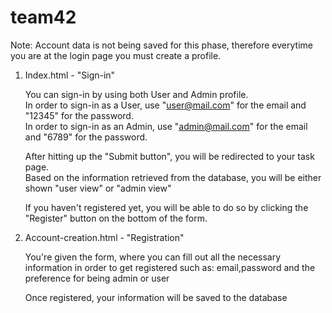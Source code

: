 # team42

Note: Account data is not being saved for this phase, therefore everytime you are at the login page you must create a profile.

1. Index.html - "Sign-in"<br />

    You can sign-in by using both User and Admin profile. <br />
    In order to sign-in as a User, use "user@mail.com" for the email and "12345" for the password.<br />
    In order to sign-in as an Admin, use "admin@mail.com" for the email and "6789" for the password.<br />

    After hitting up the "Submit button", you will be redirected to your task page. <br />
    Based on the information retrieved from the database, you will be either shown "user view" or "admin view"<br />


    If you haven't registered yet, you will be able to do so by clicking the "Register" button on the bottom of the form.<br />

2. Account-creation.html - "Registration"<br />

    You're given the form, where you can fill out all the necessary information in order to get registered such as: email,password and the     preference for being admin or user<br />
    
    Once registered, your information will be saved to the database<br />



